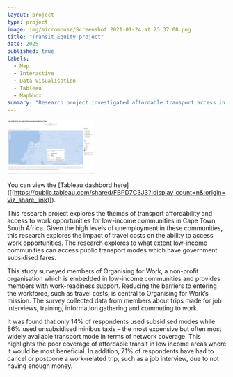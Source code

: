 ```yaml
---
layout: project
type: project
image: img/micromouse/Screenshot 2021-01-24 at 23.37.08.png
title: "Transit Equity project"
date: 2025
published: true
labels:
  - Map
  - Interactive
  - Data Visualisation
  - Tableau
  - Mapbbox
summary: "Research project investigated affordable transport access in low-income areas."
---
```


<div class="text-center p-4">
  <img width="200px" src="../img/micromouse/Screenshot 2021-01-24 at 23.37.08.png" class="img-thumbnail" >
</div>

You can view the [Tableau dashbord here] ([(https://public.tableau.com/shared/FBPD7C3J3?:display_count=n&:origin=viz_share_link)]).

This research project explores the themes of transport affordability and access to work opportunities for low-income communities in Cape Town, South Africa. Given the high levels of unemployment in these communities, this research explores the impact of travel costs on the ability to access work opportunities. The research explores to what extent low-income communities can access public transport modes which have government subsidised fares.

This study surveyed members of Organising for Work, a non-profit organisation which is embedded in low-income communities and provides members with work-readiness support. Reducing the barriers to entering the workforce, such as travel costs, is central to Organising for Work’s mission. The survey collected data from members about trips made for job interviews, training, information gathering and commuting to work.

It was found that only 14% of respondents used subsidised modes while 86% used unsubsidised minibus taxis – the most expensive but often most widely available transport mode in terms of network coverage. This highlights the poor coverage of affordable transit in low income areas where it would be most beneficial. In addition, 71% of respondents have had to cancel or postpone a work-related trip, such as a job interview, due to not having enough money.




